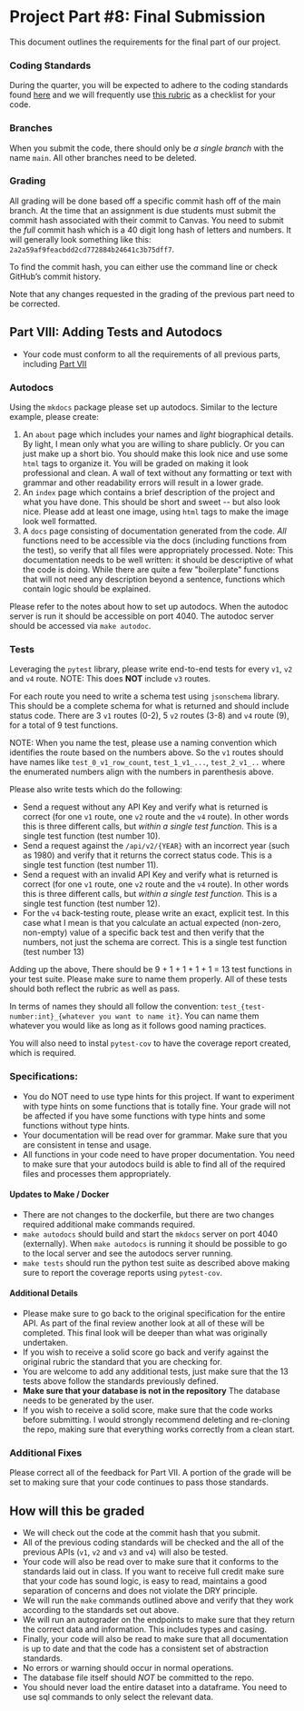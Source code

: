 # Project Part #8: Final Submission

This document outlines the requirements for the final part of our project.

### Coding Standards

During the quarter, you will be expected to adhere to the coding standards found [here](https://github.com/dsi-clinic/the-clinic/blob/main/coding-standards/coding-standards.md) and we will frequently use [this rubric](https://github.com/dsi-clinic/the-clinic/blob/main/rubrics/final-technical-cleanup.md) as a checklist for your code.

### Branches

When you submit the code, there should only be _a single branch_ with the name `main`. All other branches need to be deleted.

### Grading

All grading will be done based off a specific commit hash off of the main branch. At the time that an assignment is due students must submit the commit hash associated with their commit to Canvas. You need to submit the _full_ commit hash which is a 40 digit long hash of letters and numbers. It will generally look something like this: `2a2a59af9feacbdd2cd772884b24641c3b75dff7`.

To find the commit hash, you can either use the command line or check GitHub’s commit history.

Note that any changes requested in the grading of the previous part need to be corrected.

## Part VIII: Adding Tests and Autodocs

- Your code must conform to all the requirements of all previous parts, including [Part VII](./part_7.md) 

### Autodocs

Using the `mkdocs` package please set up autodocs. Similar to the lecture example, please create:

  1. An `about` page which includes your names and _light_ biographical details. By light, I mean only what you are willing to share publicly. Or you can just make up a short bio. You should make this look nice and use some `html` tags to organize it. You will be graded on making it look professional and clean. A wall of text without any formatting or text with grammar and other readability errors will result in a lower grade.
  2. An `index` page which contains a brief description of the project and what you have done. This should be short and sweet -- but also look nice. Please add at least one image, using `html` tags to make the image look well formatted.
  3. A `docs` page consisting of documentation generated from the code. _All_ functions need to be accessible via the docs (including functions from the test), so verify that all files were appropriately processed. Note: This documentation needs to be well written: it should be descriptive of what the code is doing. While there are quite a few "boilerplate" functions that will not need any description beyond a sentence, functions which contain logic should be explained. 

Please refer to the notes about how to set up autodocs. When the autodoc server is run it should be accessible on port 4040. The autodoc server should be accessed via `make autodoc`. 

### Tests

Leveraging the `pytest` library, please write end-to-end tests for every `v1`, `v2` and `v4` route. NOTE: This does **NOT** include `v3` routes. 

For each route you need to write a schema test using `jsonschema` library. This should be a complete schema for what is returned and should include status code. There are 3 `v1` routes (0-2), 5 `v2` routes (3-8) and `v4` route (9), for a total of 9 test functions.

NOTE: When you name the test, please use a naming convention which identifies the route based on the numbers above. So the `v1` routes should have names like `test_0_v1_row_count`, `test_1_v1_...`, `test_2_v1_..` where the enumerated numbers align with the numbers in parenthesis above. 

Please also write tests which do the following:
- Send a request without any API Key and verify what is returned is correct (for one `v1` route, one `v2` route and the `v4` route). In other words this is three different calls, but _within a single test function_. This is a single test function (test number 10).
- Send a request against the `/api/v2/{YEAR}` with an incorrect year (such as 1980) and verify that it returns the correct status code. This is a single test function (test number 11).
- Send a request with an invalid API Key and verify what is returned is correct (for one `v1` route, one `v2` route and the `v4` route). In other words this is three different calls, but _within a single test function_. This is a single test function (test number 12).
- For the `v4` back-testing route, please write an exact, explicit test. In this case what I mean is that you calculate an actual expected (non-zero, non-empty) value of a specific back test and then verify that the numbers, not just the schema are correct. This is a single test function (test number 13)

Adding up the above, There should be 9 + 1 + 1 + 1 + 1  = 13 test functions in your test suite. Please make sure to name them properly. All of these tests should both reflect the rubric as well as pass.

In terms of names they should all follow the convention: `test_{test-number:int}_{whatever you want to name it}`. You can name them whatever you would like as long as it follows good naming practices.

You will also need to instal `pytest-cov` to have the coverage report created, which is required. 

### Specifications:

- You do NOT need to use type hints for this project. If want to experiment with type hints on some functions that is totally fine. Your grade will not be affected if you have some functions with type hints and some functions without type hints. 
- Your documentation will be read over for grammar. Make sure that you are consistent in tense and usage. 
- All functions in your code need to have proper documentation. You need to make sure that your autodocs build is able to find all of the required files and processes them appropriately.

#### Updates to Make / Docker
- There are not changes to the dockerfile, but there are two changes required additional make commands required. 
- `make autodocs` should build and start the `mkdocs` server on port 4040 (externally). When `make autodocs` is running it should be possible to go to the local server and see the autodocs server running.
- `make tests` should run the python test suite as described above making sure to report the coverage reports using `pytest-cov`.

#### Additional Details

- Please make sure to go back to the original specification for the entire API. As part of the final review another look at all of these will be completed. This final look will be deeper than what was originally undertaken. 
- If you wish to receive a solid score go back and verify against the original rubric the standard that you are checking for. 
- You are welcome to add any additional tests, just make sure that the 13 tests above follow the standards previously defined.
- **Make sure that your database is not in the repository** The database needs to be generated by the user.
- If you wish to receive a solid score, make sure that the code works before submitting. I would strongly recommend deleting and re-cloning the repo, making sure that everything works correctly from a clean start.

### Additional Fixes

Please correct all of the feedback for Part VII. A portion of the grade will be set to making sure that your code continues to pass those standards.

## How will this be graded

- We will check out the code at the commit hash that you submit.
- All of the previous coding standards will be checked and the all of the previous APIs (`v1`, `v2` and `v3` and `v4`) will also be tested.
- Your code will also be read over to make sure that it conforms to the standards laid out in class. If you want to receive full credit make sure that your code has sound logic, is easy to read, maintains a good separation of concerns and does not violate the DRY principle.
- We will run the `make` commands outlined above and verify that they work according to the standards set out above. 
- We will run an autograder on the endpoints to make sure that they return the correct data and information. This includes types and casing.
- Finally, your code will also be read to make sure that all documentation is up to date and that the code has a consistent set of abstraction standards. 
- No errors or warning should occur in normal operations.
- The database file itself should _NOT_ be committed to the repo.
- You should never load the entire dataset into a dataframe. You need to use sql commands to only select the relevant data.